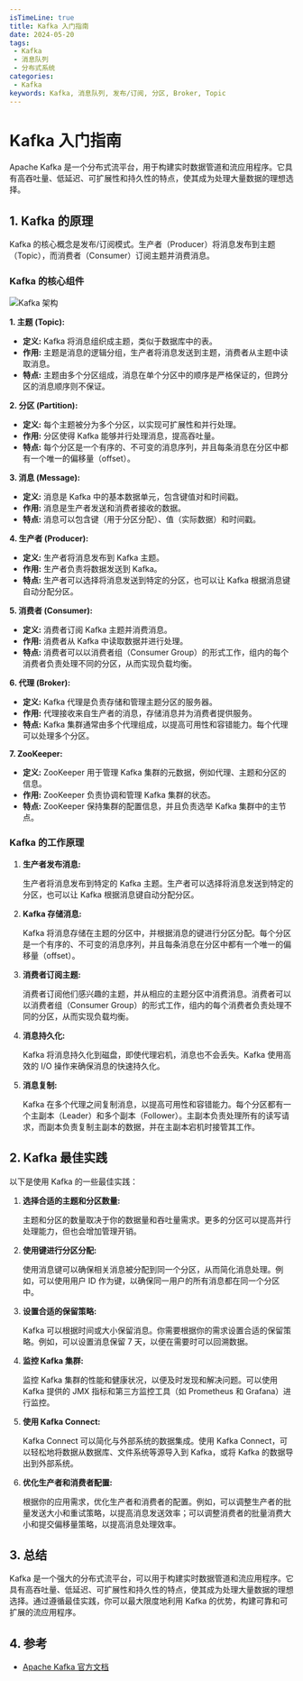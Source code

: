 ```yaml
---
isTimeLine: true
title: Kafka 入门指南
date: 2024-05-20
tags:
 - Kafka
 - 消息队列
 - 分布式系统
categories:
 - Kafka
keywords: Kafka, 消息队列, 发布/订阅, 分区, Broker, Topic
---
```


# Kafka 入门指南

Apache Kafka 是一个分布式流平台，用于构建实时数据管道和流应用程序。它具有高吞吐量、低延迟、可扩展性和持久性的特点，使其成为处理大量数据的理想选择。

## 1. Kafka 的原理

Kafka 的核心概念是发布/订阅模式。生产者（Producer）将消息发布到主题（Topic），而消费者（Consumer）订阅主题并消费消息。

### Kafka 的核心组件

![Kafka 架构](https://kafka.apache.org/25/images/kafka-apis.png)

**1. 主题 (Topic):**

* **定义:** Kafka 将消息组织成主题，类似于数据库中的表。
* **作用:** 主题是消息的逻辑分组，生产者将消息发送到主题，消费者从主题中读取消息。
* **特点:** 主题由多个分区组成，消息在单个分区中的顺序是严格保证的，但跨分区的消息顺序则不保证。

**2. 分区 (Partition):**

* **定义:** 每个主题被分为多个分区，以实现可扩展性和并行处理。
* **作用:** 分区使得 Kafka 能够并行处理消息，提高吞吐量。
* **特点:** 每个分区是一个有序的、不可变的消息序列，并且每条消息在分区中都有一个唯一的偏移量（offset）。

**3. 消息 (Message):**

* **定义:** 消息是 Kafka 中的基本数据单元，包含键值对和时间戳。
* **作用:** 消息是生产者发送和消费者接收的数据。
* **特点:** 消息可以包含键（用于分区分配）、值（实际数据）和时间戳。

**4. 生产者 (Producer):**

* **定义:** 生产者将消息发布到 Kafka 主题。
* **作用:** 生产者负责将数据发送到 Kafka。
* **特点:** 生产者可以选择将消息发送到特定的分区，也可以让 Kafka 根据消息键自动分配分区。

**5. 消费者 (Consumer):**

* **定义:** 消费者订阅 Kafka 主题并消费消息。
* **作用:** 消费者从 Kafka 中读取数据并进行处理。
* **特点:** 消费者可以以消费者组（Consumer Group）的形式工作，组内的每个消费者负责处理不同的分区，从而实现负载均衡。

**6. 代理 (Broker):**

* **定义:** Kafka 代理是负责存储和管理主题分区的服务器。
* **作用:** 代理接收来自生产者的消息，存储消息并为消费者提供服务。
* **特点:** Kafka 集群通常由多个代理组成，以提高可用性和容错能力。每个代理可以处理多个分区。

**7. ZooKeeper:**

* **定义:** ZooKeeper 用于管理 Kafka 集群的元数据，例如代理、主题和分区的信息。
* **作用:** ZooKeeper 负责协调和管理 Kafka 集群的状态。
* **特点:** ZooKeeper 保持集群的配置信息，并且负责选举 Kafka 集群中的主节点。

### Kafka 的工作原理

1. **生产者发布消息:**

   生产者将消息发布到特定的 Kafka 主题。生产者可以选择将消息发送到特定的分区，也可以让 Kafka 根据消息键自动分配分区。

2. **Kafka 存储消息:**

   Kafka 将消息存储在主题的分区中，并根据消息的键进行分区分配。每个分区是一个有序的、不可变的消息序列，并且每条消息在分区中都有一个唯一的偏移量（offset）。

3. **消费者订阅主题:**

   消费者订阅他们感兴趣的主题，并从相应的主题分区中消费消息。消费者可以以消费者组（Consumer Group）的形式工作，组内的每个消费者负责处理不同的分区，从而实现负载均衡。

4. **消息持久化:**

   Kafka 将消息持久化到磁盘，即使代理宕机，消息也不会丢失。Kafka 使用高效的 I/O 操作来确保消息的快速持久化。

5. **消息复制:**

   Kafka 在多个代理之间复制消息，以提高可用性和容错能力。每个分区都有一个主副本（Leader）和多个副本（Follower）。主副本负责处理所有的读写请求，而副本负责复制主副本的数据，并在主副本宕机时接管其工作。

## 2. Kafka 最佳实践

以下是使用 Kafka 的一些最佳实践：

1. **选择合适的主题和分区数量:**

   主题和分区的数量取决于你的数据量和吞吐量需求。更多的分区可以提高并行处理能力，但也会增加管理开销。

2. **使用键进行分区分配:**

   使用消息键可以确保相关消息被分配到同一个分区，从而简化消息处理。例如，可以使用用户 ID 作为键，以确保同一用户的所有消息都在同一个分区中。

3. **设置合适的保留策略:**

   Kafka 可以根据时间或大小保留消息。你需要根据你的需求设置合适的保留策略。例如，可以设置消息保留 7 天，以便在需要时可以回溯数据。

4. **监控 Kafka 集群:**

   监控 Kafka 集群的性能和健康状况，以便及时发现和解决问题。可以使用 Kafka 提供的 JMX 指标和第三方监控工具（如 Prometheus 和 Grafana）进行监控。

5. **使用 Kafka Connect:**

   Kafka Connect 可以简化与外部系统的数据集成。使用 Kafka Connect，可以轻松地将数据从数据库、文件系统等源导入到 Kafka，或将 Kafka 的数据导出到外部系统。

6. **优化生产者和消费者配置:**

   根据你的应用需求，优化生产者和消费者的配置。例如，可以调整生产者的批量发送大小和重试策略，以提高消息发送效率；可以调整消费者的批量消费大小和提交偏移量策略，以提高消息处理效率。

## 3. 总结

Kafka 是一个强大的分布式流平台，可以用于构建实时数据管道和流应用程序。它具有高吞吐量、低延迟、可扩展性和持久性的特点，使其成为处理大量数据的理想选择。通过遵循最佳实践，你可以最大限度地利用 Kafka 的优势，构建可靠和可扩展的流应用程序。

## 4. 参考

* [Apache Kafka 官方文档](https://kafka.apache.org/documentation/)